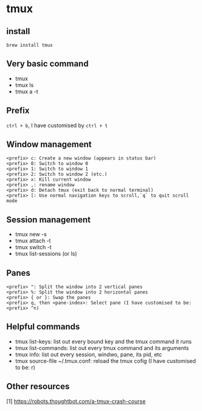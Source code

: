 # tmux

## install
```
brew install tmux
```

## Very basic command
* tmux
* tmux ls
* tmux a -t <session-name>

## Prefix
`ctrl + b`, I have customised by `ctrl + t`

## Window management
```
<prefix> c: Create a new window (appears in status bar)
<prefix> 0: Switch to window 0
<prefix> 1: Switch to window 1
<prefix> 2: Switch to window 2 (etc.)
<prefix> x: Kill current window
<prefix> ,: rename window
<prefix> d: Detach tmux (exit back to normal terminal)
<prefix> [: Use normal navigation keys to scroll,`q` to quit scroll mode
```

## Session management
* tmux new -s <seesion-name>
* tmux attach -t <session-name>
* tmux switch -t <session-name>
* tmux list-sessions (or ls)

## Panes
```
<prefix> ": Split the window into 2 vertical panes
<prefix> %: Split the window into 2 horizontal panes
<prefix> { or }: Swap the panes
<prefix> q, then <pane-index>: Select pane (I have customised to be: <prefix> ^n)
```

## Helpful commands
* tmux list-keys: list out every bound key and the tmux command it runs
* tmux list-commands: list out every tmux command and its arguments
* tmux info: list out every session, windwo, pane, its pid, etc
* tmux source-file ~/.tmux.conf: reload the tmux cofig (I have customised to be: <prefix> r)

## Other resources
[1] https://robots.thoughtbot.com/a-tmux-crash-course
